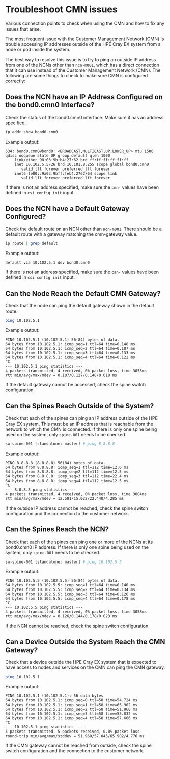 # Troubleshoot CMN issues

Various connection points to check when using the CMN and how to fix any issues that arise.

The most frequent issue with the Customer Management Network \(CMN\) is trouble accessing IP addresses outside of the HPE Cray EX system from a node or pod inside the system.

The best way to resolve this issue is to try to ping an outside IP address from one of the NCNs other than `ncn-m001`, which has a direct connection that it can use instead of the Customer Management Network \(CMN\). The following are some things to check to make sure CMN is configured correctly:

## Does the NCN have an IP Address Configured on the bond0.cmn0 Interface?

Check the status of the bond0.cmn0 interface. Make sure it has an address specified.

```bash
ip addr show bond0.cmn0
```

Example output:

```console
534: bond0.cmn0@bond0: <BROADCAST,MULTICAST,UP,LOWER_UP> mtu 1500 qdisc noqueue state UP group default qlen 1000
    link/ether 98:03:9b:b4:27:62 brd ff:ff:ff:ff:ff:ff
    inet 10.102.5.5/26 brd 10.101.8.255 scope global bond0.cmn0
       valid_lft forever preferred_lft forever
    inet6 fe80::9a03:9bff:feb4:2762/64 scope link
       valid_lft forever preferred_lft forever
```

If there is not an address specified, make sure the `cmn-` values have been defined in `csi config init` input.

## Does the NCN have a Default Gateway Configured?

Check the default route on an NCN other than `ncn-m001`. There should be a default route with a gateway matching the cmn-gateway value.

```bash
ip route | grep default
```

Example output:

```console
default via 10.102.5.1 dev bond0.cmn0
```

If there is not an address specified, make sure the `can-` values have been defined in `csi config init` input.

## Can the Node Reach the Default CMN Gateway?

Check that the node can ping the default gateway shown in the default route.

```bash
ping 10.102.5.1
```

Example output:

```
PING 10.102.5.1 (10.102.5.1) 56(84) bytes of data.
64 bytes from 10.102.5.1: icmp_seq=1 ttl=64 time=0.148 ms
64 bytes from 10.102.5.1: icmp_seq=2 ttl=64 time=0.107 ms
64 bytes from 10.102.5.1: icmp_seq=3 ttl=64 time=0.133 ms
64 bytes from 10.102.5.1: icmp_seq=4 ttl=64 time=0.122 ms
^C
--- 10.102.5.1 ping statistics ---
4 packets transmitted, 4 received, 0% packet loss, time 3053ms
rtt min/avg/max/mdev = 0.107/0.127/0.148/0.018 ms
```

If the default gateway cannot be accessed, check the spine switch configuration.

## Can the Spines Reach Outside of the System?

Check that each of the spines can ping an IP address outside of the HPE Cray EX system. This must be an IP address that is reachable from the network to which the CMN is connected. If there is only one spine being used on the system, only `spine-001` needs to be checked.

```bash
sw-spine-001 [standalone: master] # ping 8.8.8.8
```

Example output:

```
PING 8.8.8.8 (8.8.8.8) 56(84) bytes of data.
64 bytes from 8.8.8.8: icmp_seq=1 ttl=112 time=12.6 ms
64 bytes from 8.8.8.8: icmp_seq=2 ttl=112 time=12.5 ms
64 bytes from 8.8.8.8: icmp_seq=3 ttl=112 time=22.4 ms
64 bytes from 8.8.8.8: icmp_seq=4 ttl=112 time=12.5 ms
^C
--- 8.8.8.8 ping statistics ---
4 packets transmitted, 4 received, 0% packet loss, time 3004ms
rtt min/avg/max/mdev = 12.501/15.022/22.440/4.285 ms
```

If the outside IP address cannot be reached, check the spine switch configuration and the connection to the customer network.

## Can the Spines Reach the NCN?

Check that each of the spines can ping one or more of the NCNs at its bond0.cmn0 IP address. If there is only one spine being used on the system, only `spine-001` needs to be checked.

```bash
sw-spine-001 [standalone: master] # ping 10.102.5.5
```

Example output:

```
PING 10.102.5.5 (10.102.5.5) 56(84) bytes of data.
64 bytes from 10.102.5.5: icmp_seq=1 ttl=64 time=0.140 ms
64 bytes from 10.102.5.5: icmp_seq=2 ttl=64 time=0.134 ms
64 bytes from 10.102.5.5: icmp_seq=3 ttl=64 time=0.126 ms
64 bytes from 10.102.5.5: icmp_seq=4 ttl=64 time=0.178 ms
^C
--- 10.102.5.5 ping statistics ---
4 packets transmitted, 4 received, 0% packet loss, time 3058ms
rtt min/avg/max/mdev = 0.126/0.144/0.178/0.023 ms
```

If the NCN cannot be reached, check the spine switch configuration.

## Can a Device Outside the System Reach the CMN Gateway?

Check that a device outside the HPE Cray EX system that is expected to have access to nodes and services on the CMN can ping the CMN gateway.

```bash
ping 10.102.5.1
```

Example output:

```
PING 10.102.5.1 (10.102.5.1): 56 data bytes
64 bytes from 10.102.5.1: icmp_seq=0 ttl=58 time=54.724 ms
64 bytes from 10.102.5.1: icmp_seq=1 ttl=58 time=65.902 ms
64 bytes from 10.102.5.1: icmp_seq=2 ttl=58 time=51.960 ms
64 bytes from 10.102.5.1: icmp_seq=3 ttl=58 time=55.032 ms
64 bytes from 10.102.5.1: icmp_seq=4 ttl=58 time=57.606 ms
^C
--- 10.102.5.1 ping statistics ---
5 packets transmitted, 5 packets received, 0.0% packet loss
round-trip min/avg/max/stddev = 51.960/57.045/65.902/4.776 ms
```

If the CMN gateway cannot be reached from outside, check the spine switch configuration and the connection to the customer network.

